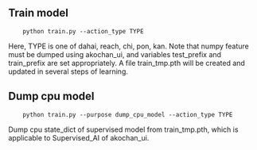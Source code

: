 ## Train model
```
    python train.py --action_type TYPE
```
Here, TYPE is one of dahai, reach, chi, pon, kan.
Note that numpy feature must be dumped using akochan_ui, and variables test_prefix and train_prefix are set appropriately.
A file train_tmp.pth will be created and updated in several steps of learning.

## Dump cpu model
```
    python train.py --purpose dump_cpu_model --action_type TYPE
```
Dump cpu state_dict of supervised model from train_tmp.pth, which is applicable to Supervised_AI of akochan_ui.